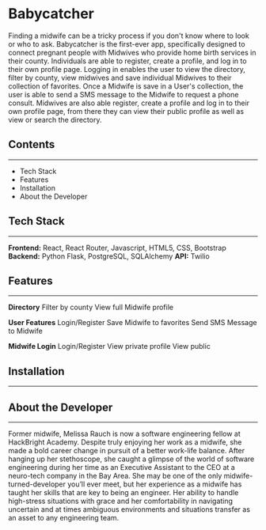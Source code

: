 # Babycatcher
Finding a midwife can be a tricky process if you don't know where to look or who to ask.  Babycatcher is the first-ever app, specifically designed to connect pregnant people with Midwives who provide home birth services in their county.  Individuals are able to register, create a profile, and log in to their own profile page.  Logging in enables the user to view the directory, filter by county, view midwives and save individual Midwives to their collection of favorites.  Once a Midwife is save in a User's collection, the user is able to send a SMS message to the Midwife to request a phone consult. Midwives are also able register, create a profile and log in to their own profile page, from there they can view their public profile as well as view or search the directory.

## Contents
---
- Tech Stack
- Features
- Installation
- About the Developer

## Tech Stack
---
**Frontend:** React, React Router, Javascript, HTML5, CSS, Bootstrap
**Backend:** Python Flask, PostgreSQL, SQLAlchemy
**API:** Twilio

## Features
---
**Directory**
    Filter by county
    View full Midwife profile
    
**User Features**
    Login/Register
    Save Midwife to favorites
    Send SMS Message to Midwife

**Midwife Login**
    Login/Register
    View private profile
    View public

## Installation
---


## About the Developer
---
Former midwife, Melissa Rauch is now a software engineering fellow at HackBright Academy.  Despite truly enjoying her work as a midwife, she made a bold career change in pursuit of a better work-life balance. After hanging up her stethoscope, she caught a glimpse of the world of software engineering during her time as an Executive Assistant to the CEO at a neuro-tech company in the Bay Area.  She may be one of the only midwife-turned-developer you’ll ever meet, but her experience as a midwife has taught her skills that are key to being an engineer.  Her ability to handle high-stress situations with grace and her comfortability in navigating uncertain and at times ambiguous environments and situations transfer as an asset to any engineering team.
